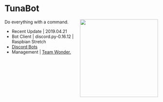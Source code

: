 TunaBot
===

<img align="right" height="256" src="https://cdn.discordapp.com/attachments/606019383462068224/622302487554162698/ba451b870421c0e76c93c5f574d31b7e.png"/>

Do everything with a command.

  * Recent Update | 2019.04.21
  * Bot Client | discord.py-0.16.12 | Raspbian Stretch
  * [Discord Bots](https://discordbots.org/bot/536095637368864779)
  * Management | [Team Wonder.](https://discord.gg/xRnVEqd)
